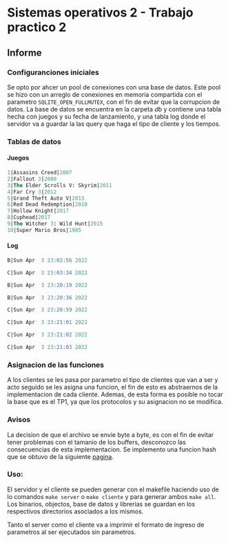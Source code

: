 # Sistemas operativos 2 - Trabajo practico 2
## Informe
### Configuranciones iniciales
Se opto por ahcer un pool de conexiones con una base de datos.
Este pool se hizo con un arreglo de conexiones en memoria compartida con el parametro `SQLITE_OPEN_FULLMUTEX`, con el fin de evitar que la corrupcion de datos.
La base de datos se encuentra en la carpeta *db* y contiene una tabla hecha con juegos y su fecha de lanzamiento, y una tabla log donde el servidor va a guardar la las query que haga el tipo de cliente y los tiempos.
### Tablas de datos
#### Juegos
```sql
1|Assasins Creed|2007
2|Fallout 3|2008
3|The Elder Scrolls V: Skyrim|2011
4|Far Cry 3|2012
5|Grand Theft Auto V|2013
6|Red Dead Redemption|2010
7|Hollow Knight|2017
8|Cuphead|2017
9|The Witcher 3: Wild Hunt|2015
10|Super Mario Bros|1985
```
#### Log
```sql
B|Sun Apr  3 23:02:56 2022

C|Sun Apr  3 23:03:34 2022

B|Sun Apr  3 23:20:19 2022

B|Sun Apr  3 23:20:36 2022

C|Sun Apr  3 23:20:59 2022

C|Sun Apr  3 23:21:01 2022

C|Sun Apr  3 23:21:02 2022

C|Sun Apr  3 23:21:03 2022
```
### Asignacion de las funciones
A los clientes se les pasa por parametro el tipo de clientes que van a ser y acto seguido se les asigna una funcion, el fin de esto es abstraernos de la implementacion de cada cliente.
Ademas, de esta forma es posible no tocar la base que es el TP1, ya que los protocolos y su asignacion no se modifica.
### Avisos
La decision de que el archivo se envie byte a byte, es con el fin de evitar tener problemas con el tamanio de los buffers, desconozco las consecuencias de esta implementacion.
Se implemento una funcion hash que se obtuvo de la siguiente [pagina](http://www.cse.yorku.ca/~oz/hash.html "Hash").
### Uso:
El servidor y el cliente se pueden generar con el makefile haciendo uso de lo comandos `make server` o `make cliente` y para generar ambos `make all`.
Los binarios, objectos, base de datos y librerias se guardan en los respectivos directorios asociados a los mismos.

Tanto el server como el cliente va a imprimir el formato de ingreso de parametros al ser ejecutados sin parametros.
